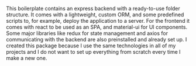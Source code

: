 This boilerplate contains an express backend with a ready-to-use folder structure. It comes with a lightweight, custom ORM, and some predefined scripts to, for example, deploy the application to a server. For the frontend it comes with react to be used as an SPA, and material-ui for UI components. Some major libraries like redux for state management and axios for communicating with the backend are also preinstalled and already set up. I created this package because I use the same technologies in all of my projects and I do not want to set up everything from scratch every time I make a new one.